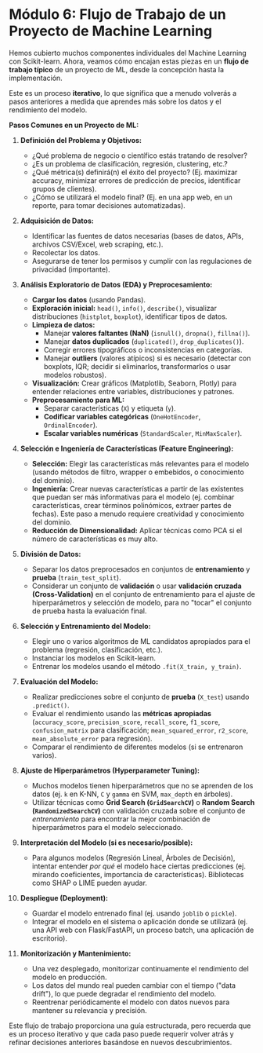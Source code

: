 # Módulo 6: Flujo de Trabajo de un Proyecto de Machine Learning

Hemos cubierto muchos componentes individuales del Machine Learning con Scikit-learn. Ahora, veamos cómo encajan estas piezas en un **flujo de trabajo típico** de un proyecto de ML, desde la concepción hasta la implementación.

Este es un proceso **iterativo**, lo que significa que a menudo volverás a pasos anteriores a medida que aprendes más sobre los datos y el rendimiento del modelo.

**Pasos Comunes en un Proyecto de ML:**

1.  **Definición del Problema y Objetivos:**
    *   ¿Qué problema de negocio o científico estás tratando de resolver?
    *   ¿Es un problema de clasificación, regresión, clustering, etc.?
    *   ¿Qué métrica(s) definirá(n) el éxito del proyecto? (Ej. maximizar accuracy, minimizar errores de predicción de precios, identificar grupos de clientes).
    *   ¿Cómo se utilizará el modelo final? (Ej. en una app web, en un reporte, para tomar decisiones automatizadas).

2.  **Adquisición de Datos:**
    *   Identificar las fuentes de datos necesarias (bases de datos, APIs, archivos CSV/Excel, web scraping, etc.).
    *   Recolectar los datos.
    *   Asegurarse de tener los permisos y cumplir con las regulaciones de privacidad (importante).

3.  **Análisis Exploratorio de Datos (EDA) y Preprocesamiento:**
    *   **Cargar los datos** (usando Pandas).
    *   **Exploración inicial:** `head()`, `info()`, `describe()`, visualizar distribuciones (`histplot`, `boxplot`), identificar tipos de datos.
    *   **Limpieza de datos:**
        *   Manejar **valores faltantes (NaN)** (`isnull()`, `dropna()`, `fillna()`).
        *   Manejar **datos duplicados** (`duplicated()`, `drop_duplicates()`).
        *   Corregir errores tipográficos o inconsistencias en categorías.
        *   Manejar **outliers** (valores atípicos) si es necesario (detectar con boxplots, IQR; decidir si eliminarlos, transformarlos o usar modelos robustos).
    *   **Visualización:** Crear gráficos (Matplotlib, Seaborn, Plotly) para entender relaciones entre variables, distribuciones y patrones.
    *   **Preprocesamiento para ML:**
        *   Separar características (`X`) y etiqueta (`y`).
        *   **Codificar variables categóricas** (`OneHotEncoder`, `OrdinalEncoder`).
        *   **Escalar variables numéricas** (`StandardScaler`, `MinMaxScaler`).

4.  **Selección e Ingeniería de Características (Feature Engineering):**
    *   **Selección:** Elegir las características más relevantes para el modelo (usando métodos de filtro, wrapper o embebidos, o conocimiento del dominio).
    *   **Ingeniería:** Crear nuevas características a partir de las existentes que puedan ser más informativas para el modelo (ej. combinar características, crear términos polinómicos, extraer partes de fechas). Este paso a menudo requiere creatividad y conocimiento del dominio.
    *   **Reducción de Dimensionalidad:** Aplicar técnicas como PCA si el número de características es muy alto.

5.  **División de Datos:**
    *   Separar los datos preprocesados en conjuntos de **entrenamiento** y **prueba** (`train_test_split`).
    *   Considerar un conjunto de **validación** o usar **validación cruzada (Cross-Validation)** en el conjunto de entrenamiento para el ajuste de hiperparámetros y selección de modelo, para no "tocar" el conjunto de prueba hasta la evaluación final.

6.  **Selección y Entrenamiento del Modelo:**
    *   Elegir uno o varios algoritmos de ML candidatos apropiados para el problema (regresión, clasificación, etc.).
    *   Instanciar los modelos en Scikit-learn.
    *   Entrenar los modelos usando el método `.fit(X_train, y_train)`.

7.  **Evaluación del Modelo:**
    *   Realizar predicciones sobre el conjunto de **prueba** (`X_test`) usando `.predict()`.
    *   Evaluar el rendimiento usando las **métricas apropiadas** (`accuracy_score`, `precision_score`, `recall_score`, `f1_score`, `confusion_matrix` para clasificación; `mean_squared_error`, `r2_score`, `mean_absolute_error` para regresión).
    *   Comparar el rendimiento de diferentes modelos (si se entrenaron varios).

8.  **Ajuste de Hiperparámetros (Hyperparameter Tuning):**
    *   Muchos modelos tienen hiperparámetros que no se aprenden de los datos (ej. `k` en K-NN, `C` y `gamma` en SVM, `max_depth` en árboles).
    *   Utilizar técnicas como **Grid Search (`GridSearchCV`)** o **Random Search (`RandomizedSearchCV`)** con validación cruzada sobre el conjunto de *entrenamiento* para encontrar la mejor combinación de hiperparámetros para el modelo seleccionado.

9.  **Interpretación del Modelo (si es necesario/posible):**
    *   Para algunos modelos (Regresión Lineal, Árboles de Decisión), intentar entender *por qué* el modelo hace ciertas predicciones (ej. mirando coeficientes, importancia de características). Bibliotecas como SHAP o LIME pueden ayudar.

10. **Despliegue (Deployment):**
    *   Guardar el modelo entrenado final (ej. usando `joblib` o `pickle`).
    *   Integrar el modelo en el sistema o aplicación donde se utilizará (ej. una API web con Flask/FastAPI, un proceso batch, una aplicación de escritorio).

11. **Monitorización y Mantenimiento:**
    *   Una vez desplegado, monitorizar continuamente el rendimiento del modelo en producción.
    *   Los datos del mundo real pueden cambiar con el tiempo ("data drift"), lo que puede degradar el rendimiento del modelo.
    *   Reentrenar periódicamente el modelo con datos nuevos para mantener su relevancia y precisión.

Este flujo de trabajo proporciona una guía estructurada, pero recuerda que es un proceso iterativo y que cada paso puede requerir volver atrás y refinar decisiones anteriores basándose en nuevos descubrimientos.
